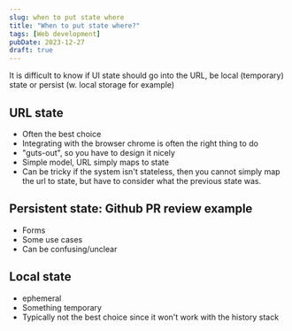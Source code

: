 ```yaml
---
slug: when to put state where
title: "When to put state where?"
tags: [Web development]
pubDate: 2023-12-27
draft: true
---
```


It is difficult to know if UI state should go into the URL, be local (temporary) state or persist (w. local storage for example)

## URL state

- Often the best choice
- Integrating with the browser chrome is often the right thing to do
- "guts-out", so you have to design it nicely
- Simple model, URL simply maps to state
- Can be tricky if the system isn't stateless, then you cannot simply map the url to state, but have to consider what the previous state was.

## Persistent state: Github PR review example

- Forms
- Some use cases
- Can be confusing/unclear

## Local state

- ephemeral
- Something temporary
- Typically not the best choice since it won't work with the history stack
